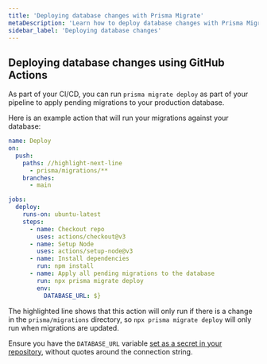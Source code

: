 ```yaml
---
title: 'Deploying database changes with Prisma Migrate'
metaDescription: 'Learn how to deploy database changes with Prisma Migrate.'
sidebar_label: 'Deploying database changes'
---
```


## Deploying database changes using GitHub Actions

As part of your CI/CD, you can run `prisma migrate deploy` as part of your pipeline to apply pending migrations to your production database.

Here is an example action that will run your migrations against your database:

```yaml file=deploy.yml highlight=17-20 showLineNumbers
name: Deploy
on:
  push:
    paths: //highlight-next-line
      - prisma/migrations/**
    branches:
      - main

jobs:
  deploy:
    runs-on: ubuntu-latest
    steps:
      - name: Checkout repo
        uses: actions/checkout@v3
      - name: Setup Node
        uses: actions/setup-node@v3
      - name: Install dependencies
        run: npm install
      - name: Apply all pending migrations to the database
        run: npx prisma migrate deploy
        env:
          DATABASE_URL: $}
```

The highlighted line shows that this action will only run if there is a change in the `prisma/migrations` directory, so `npx prisma migrate deploy` will only run when migrations are updated.

Ensure you have the `DATABASE_URL` variable [set as a secret in your repository](https://docs.github.com/en/actions/security-for-github-actions/security-guides/using-secrets-in-github-actions), without quotes around the connection string.
